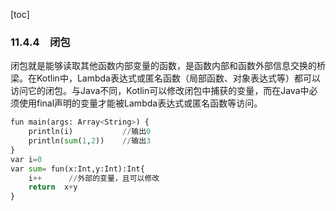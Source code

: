 [toc]

### 11.4.4　闭包

闭包就是能够读取其他函数内部变量的函数，是函数内部和函数外部信息交换的桥梁。在Kotlin中，Lambda表达式或匿名函数（局部函数、对象表达式等）都可以访问它的闭包。与Java不同，Kotlin可以修改闭包中捕获的变量，而在Java中必须使用final声明的变量才能被Lambda表达式或匿名函数等访问。

```python
fun main(args: Array<String>) {
    println(i)           //输出0
    println(sum(1,2))    //输出3
}
var i=0
var sum= fun(x:Int,y:Int):Int{
    i++      //外部的变量，且可以修改
    return  x+y
}
```

